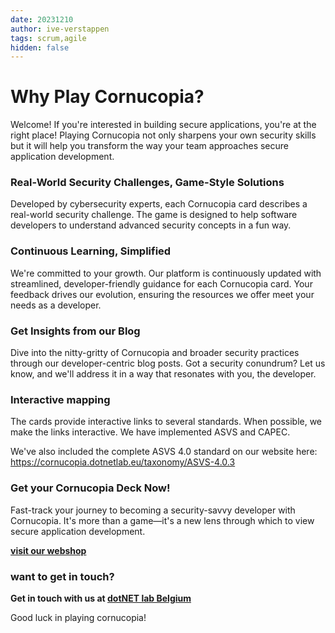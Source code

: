 ```yaml
---
date: 20231210
author: ive-verstappen
tags: scrum,agile
hidden: false
---
```


# Why Play Cornucopia?
Welcome!  If you're interested in building secure applications, you're at the right place!  Playing Cornucopia not only sharpens your own security skills but it will help you transform the way your team approaches secure application development.

### Real-World Security Challenges, Game-Style Solutions
Developed by cybersecurity experts, each Cornucopia card describes a real-world security challenge. The game is designed to help software developers to understand advanced security concepts in a fun way. 

### Continuous Learning, Simplified
We're committed to your growth. Our platform is continuously updated with streamlined, developer-friendly guidance for each Cornucopia card. Your feedback drives our evolution, ensuring the resources we offer meet your needs as a developer.

### Get Insights from our Blog
Dive into the nitty-gritty of Cornucopia and broader security practices through our developer-centric blog posts. Got a security conundrum? Let us know, and we'll address it in a way that resonates with you, the developer.

### Interactive mapping
The cards provide interactive links to several standards.  When possible, we make the links interactive.  We have implemented ASVS and CAPEC.  

We've also included the complete ASVS 4.0 standard on our website here: https://cornucopia.dotnetlab.eu/taxonomy/ASVS-4.0.3

### Get your Cornucopia Deck Now!
Fast-track your journey to becoming a security-savvy developer with Cornucopia. It's more than a game—it's a new lens through which to view secure application development.

**[visit our webshop](https://webshop.dotnetlab.eu/product/cornucopia-card-deck/)** 

### want to get in touch?

**Get in touch with us at [dotNET lab Belgium](https://www.dotnetlab.eu/en/contact-en/)** 

Good luck in playing cornucopia!
